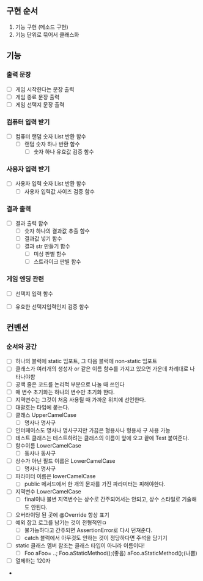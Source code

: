 ## 구현 순서
1. 기능 구현 (메소드 구현)
2. 기능 단위로 묶어서 클래스화

## 기능

### 출력 문장
- [ ] 게임 시작한다는 문장 출력
- [ ] 게임 종료 문장 출력
- [ ] 게임 선택지 문장 출력

### 컴퓨터 입력 받기
- [ ] 컴퓨터 랜덤 숫자 List 반환 함수
  - [ ] 랜덤 숫자 하나 반환 함수
    - [ ] 숫자 하나 유효값 검증 함수

### 사용자 입력 받기
- [ ] 사용자 입력 숫자 List 반환 함수
  - [ ] 사용자 입력값 사이즈 검증 함수

### 결과 출력
- [ ] 결과 출력 함수
  - [ ] 숫자 하나의 결과값 추출 함수
  - [ ] 결과값 넣기 함수
  - [ ] 결과 str 만들기 함수
    - [ ] 미싱 판별 함수
    - [ ] 스트라이크 판별 함수

### 게임 엔딩 관련
- [ ] 선택지 입력 함수
- [ ] 유효한 선택지입력인지 검증 함수


## 컨벤션

### 순서와 공간
- [ ] 하나의 블럭에 static 임포트, 그 다음 블럭에 non-static 임포트
- [ ] 클래스가 여러개의 생성자 or 같은 이름 함수를 가지고 있으면 가운데 차례대로 나타나야함
- [ ] 공백 줄은 코드를 논리적 부분으로 나눌 때 쓰인다
- [ ] 매 변수 초기화는 하나의 변수만 초기화 한다.
- [ ] 지역변수는 그것이 처음 사용될 때 가까운 위치에 선언한다.
- [ ] 대괄호는 타입에 붙는다. 
- [ ] 클래스 UpperCamelCase
  - [ ] 명사나 명사구
- [ ] 인터페이스도 명사나 명사구지만 가끔은 형용사나 형용사 구 사용 가능
- [ ] 테스트 클래스는 테스트하려는 클래스의 이름이 앞에 오고 끝에 Test 붙여준다.
- [ ] 함수이름 LowerCamelCase
  - [ ] 동사나 동사구
- [ ] 상수가 아닌 필드 이름은 LowerCamelCase
  - [ ] 명사나 명사구 
- [ ] 파라미터 이름은 lowerCamelCase
  - [ ] public 메서드에서 한 개의 문자를 가진 파라미터는 피해야한다.
- [ ] 지역변수 LowerCamelCase
  - [ ] final이나 불변 지역변수는 상수로 간주되어서는 안되고, 상수 스타일로 기술해도 안된다.
- [ ] 오버라이딩 된 곳에 @Override 항상 표기
- [ ] 예외 잡고 로그를 남기는 것이 전형적인ㅁ
  - [ ] 불가능하다고 간주되면 AssertionError로 다시 던져준다.
  - [ ] catch 블럭에서 아무것도 안하는 것이 정당하다면 주석을 담기기
- [ ] static 클래스 멤버 참조는 클래스 타입이 아니라 이름이다!
  - [ ] Foo aFoo= ..; Foo.aStaticMethod();(좋음) aFoo.aStaticMethod();(나쁨)
- [ ] 열제하는 120자
- 
